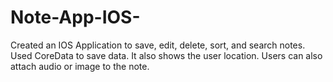# Note-App-IOS-
Created an IOS Application to save, edit, delete, sort, and search notes. Used CoreData to save data. It also shows the user location. Users can also attach audio or image to the note.
